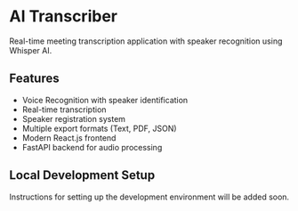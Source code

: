 # AI Transcriber

Real-time meeting transcription application with speaker recognition using Whisper AI.

## Features
- Voice Recognition with speaker identification
- Real-time transcription
- Speaker registration system
- Multiple export formats (Text, PDF, JSON)
- Modern React.js frontend
- FastAPI backend for audio processing

## Local Development Setup
Instructions for setting up the development environment will be added soon.
